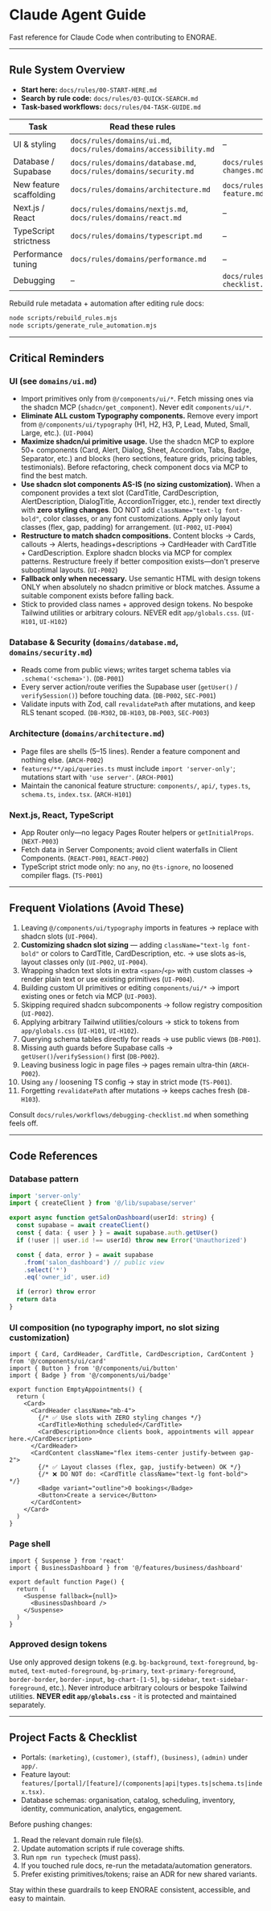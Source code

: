 # Claude Agent Guide

Fast reference for Claude Code when contributing to ENORAE.

---

## Rule System Overview

- **Start here:** `docs/rules/00-START-HERE.md`
- **Search by rule code:** `docs/rules/03-QUICK-SEARCH.md`
- **Task-based workflows:** `docs/rules/04-TASK-GUIDE.md`

| Task | Read these rules | Workflow |
| --- | --- | --- |
| UI & styling | `docs/rules/domains/ui.md`, `docs/rules/domains/accessibility.md` | – |
| Database / Supabase | `docs/rules/domains/database.md`, `docs/rules/domains/security.md` | `docs/rules/workflows/database-changes.md` |
| New feature scaffolding | `docs/rules/domains/architecture.md` | `docs/rules/workflows/new-feature.md` |
| Next.js / React | `docs/rules/domains/nextjs.md`, `docs/rules/domains/react.md` | – |
| TypeScript strictness | `docs/rules/domains/typescript.md` | – |
| Performance tuning | `docs/rules/domains/performance.md` | – |
| Debugging | – | `docs/rules/workflows/debugging-checklist.md` |

Rebuild rule metadata + automation after editing rule docs:
```bash
node scripts/rebuild_rules.mjs
node scripts/generate_rule_automation.mjs
```

---

## Critical Reminders

### UI (see `domains/ui.md`)
- Import primitives only from `@/components/ui/*`. Fetch missing ones via the shadcn MCP (`shadcn/get_component`). Never edit `components/ui/*`.
- **Eliminate ALL custom Typography components.** Remove every import from `@/components/ui/typography` (H1, H2, H3, P, Lead, Muted, Small, Large, etc.). (`UI-P004`)
- **Maximize shadcn/ui primitive usage.** Use the shadcn MCP to explore 50+ components (Card, Alert, Dialog, Sheet, Accordion, Tabs, Badge, Separator, etc.) and blocks (hero sections, feature grids, pricing tables, testimonials). Before refactoring, check component docs via MCP to find the best match.
- **Use shadcn slot components AS-IS (no sizing customization).** When a component provides a text slot (CardTitle, CardDescription, AlertDescription, DialogTitle, AccordionTrigger, etc.), render text directly with **zero styling changes**. DO NOT add `className="text-lg font-bold"`, color classes, or any font customizations. Apply only layout classes (flex, gap, padding) for arrangement. (`UI-P002`, `UI-P004`)
- **Restructure to match shadcn compositions.** Content blocks → Cards, callouts → Alerts, headings+descriptions → CardHeader with CardTitle + CardDescription. Explore shadcn blocks via MCP for complex patterns. Restructure freely if better composition exists—don't preserve suboptimal layouts. (`UI-P002`)
- **Fallback only when necessary.** Use semantic HTML with design tokens ONLY when absolutely no shadcn primitive or block matches. Assume a suitable component exists before falling back.
- Stick to provided class names + approved design tokens. No bespoke Tailwind utilities or arbitrary colours. NEVER edit `app/globals.css`. (`UI-H101`, `UI-H102`)

### Database & Security (`domains/database.md`, `domains/security.md`)
- Reads come from public views; writes target schema tables via `.schema('<schema>')`. (`DB-P001`)
- Every server action/route verifies the Supabase user (`getUser()` / `verifySession()`) before touching data. (`DB-P002`, `SEC-P001`)
- Validate inputs with Zod, call `revalidatePath` after mutations, and keep RLS tenant scoped. (`DB-M302`, `DB-H103`, `DB-P003`, `SEC-P003`)

### Architecture (`domains/architecture.md`)
- Page files are shells (5–15 lines). Render a feature component and nothing else. (`ARCH-P002`)
- `features/**/api/queries.ts` must include `import 'server-only'`; mutations start with `'use server'`. (`ARCH-P001`)
- Maintain the canonical feature structure: `components/`, `api/`, `types.ts`, `schema.ts`, `index.tsx`. (`ARCH-H101`)

### Next.js, React, TypeScript
- App Router only—no legacy Pages Router helpers or `getInitialProps`. (`NEXT-P003`)
- Fetch data in Server Components; avoid client waterfalls in Client Components. (`REACT-P001`, `REACT-P002`)
- TypeScript strict mode only: no `any`, no `@ts-ignore`, no loosened compiler flags. (`TS-P001`)

---

## Frequent Violations (Avoid These)

1. Leaving `@/components/ui/typography` imports in features → replace with shadcn slots (`UI-P004`).
2. **Customizing shadcn slot sizing** — adding `className="text-lg font-bold"` or colors to CardTitle, CardDescription, etc. → use slots as-is, layout classes only (`UI-P002`, `UI-P004`).
3. Wrapping shadcn text slots in extra `<span>`/`<p>` with custom classes → render plain text or use existing primitives (`UI-P004`).
4. Building custom UI primitives or editing `components/ui/*` → import existing ones or fetch via MCP (`UI-P003`).
5. Skipping required shadcn subcomponents → follow registry composition (`UI-P002`).
6. Applying arbitrary Tailwind utilities/colours → stick to tokens from `app/globals.css` (`UI-H101`, `UI-H102`).
7. Querying schema tables directly for reads → use public views (`DB-P001`).
8. Missing auth guards before Supabase calls → `getUser()`/`verifySession()` first (`DB-P002`).
9. Leaving business logic in page files → pages remain ultra-thin (`ARCH-P002`).
10. Using `any` / loosening TS config → stay in strict mode (`TS-P001`).
11. Forgetting `revalidatePath` after mutations → keeps caches fresh (`DB-H103`).

Consult `docs/rules/workflows/debugging-checklist.md` when something feels off.

---

## Code References

### Database pattern
```ts
import 'server-only'
import { createClient } from '@/lib/supabase/server'

export async function getSalonDashboard(userId: string) {
  const supabase = await createClient()
  const { data: { user } } = await supabase.auth.getUser()
  if (!user || user.id !== userId) throw new Error('Unauthorized')

  const { data, error } = await supabase
    .from('salon_dashboard') // public view
    .select('*')
    .eq('owner_id', user.id)

  if (error) throw error
  return data
}
```

### UI composition (no typography import, no slot sizing customization)
```tsx
import { Card, CardHeader, CardTitle, CardDescription, CardContent } from '@/components/ui/card'
import { Button } from '@/components/ui/button'
import { Badge } from '@/components/ui/badge'

export function EmptyAppointments() {
  return (
    <Card>
      <CardHeader className="mb-4">
        {/* ✅ Use slots with ZERO styling changes */}
        <CardTitle>Nothing scheduled</CardTitle>
        <CardDescription>Once clients book, appointments will appear here.</CardDescription>
      </CardHeader>
      <CardContent className="flex items-center justify-between gap-2">
        {/* ✅ Layout classes (flex, gap, justify-between) OK */}
        {/* ❌ DO NOT do: <CardTitle className="text-lg font-bold">  */}
        <Badge variant="outline">0 bookings</Badge>
        <Button>Create a service</Button>
      </CardContent>
    </Card>
  )
}
```

### Page shell
```tsx
import { Suspense } from 'react'
import { BusinessDashboard } from '@/features/business/dashboard'

export default function Page() {
  return (
    <Suspense fallback={null}>
      <BusinessDashboard />
    </Suspense>
  )
}
```

### Approved design tokens
Use only approved design tokens (e.g. `bg-background`, `text-foreground`, `bg-muted`, `text-muted-foreground`, `bg-primary`, `text-primary-foreground`, `border-border`, `border-input`, `bg-chart-[1-5]`, `bg-sidebar`, `text-sidebar-foreground`, etc.). Never introduce arbitrary colours or bespoke Tailwind utilities. **NEVER edit `app/globals.css`** - it is protected and maintained separately.

---

## Project Facts & Checklist

- Portals: `(marketing)`, `(customer)`, `(staff)`, `(business)`, `(admin)` under `app/`.
- Feature layout: `features/[portal]/[feature]/(components|api|types.ts|schema.ts|index.tsx)`.
- Database schemas: organisation, catalog, scheduling, inventory, identity, communication, analytics, engagement.

Before pushing changes:
1. Read the relevant domain rule file(s).
2. Update automation scripts if rule coverage shifts.
3. Run `npm run typecheck` (must pass).
4. If you touched rule docs, re-run the metadata/automation generators.
5. Prefer existing primitives/tokens; raise an ADR for new shared variants.

Stay within these guardrails to keep ENORAE consistent, accessible, and easy to maintain.
